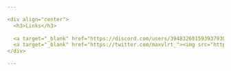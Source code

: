 ```yaml
---

<div align="center">
  <h3>Links</h3>
  
  <a target="_blank" href="https://discord.com/users/394832601593937930"><img src="https://img.shields.io/static/v1?label=&message=Discord&color=161B22&style=for-the-badge&logo=discord" alt="Discord" /></a>
  <a target="_blank" href="https://twitter.com/maxvlrt_"><img src="https://img.shields.io/static/v1?label=&message=Twitter&color=161B22&style=for-the-badge&logo=twitter" alt="Twitter" /></a>
</div>

---
```

